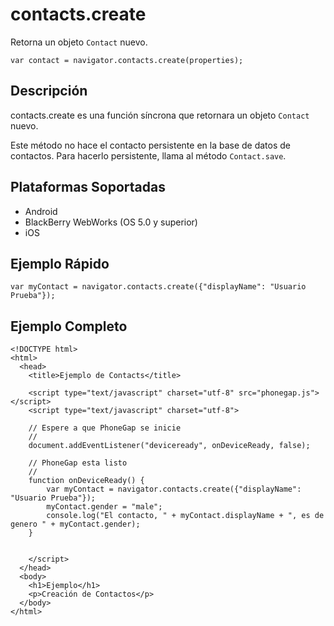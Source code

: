 contacts.create
===============

Retorna un objeto `Contact` nuevo.

    var contact = navigator.contacts.create(properties);

Descripción
-----------

contacts.create es una función síncrona que retornara un objeto `Contact` nuevo.

Este método no hace el contacto persistente en la base de datos de contactos. Para hacerlo persistente, llama al método `Contact.save`.

Plataformas Soportadas
----------------------

- Android
- BlackBerry WebWorks (OS 5.0 y superior)
- iOS

Ejemplo Rápido
-------------

    var myContact = navigator.contacts.create({"displayName": "Usuario Prueba"});

Ejemplo Completo
----------------

    <!DOCTYPE html>
    <html>
      <head>
        <title>Ejemplo de Contacts</title>

        <script type="text/javascript" charset="utf-8" src="phonegap.js"></script>
        <script type="text/javascript" charset="utf-8">

        // Espere a que PhoneGap se inicie
        //
        document.addEventListener("deviceready", onDeviceReady, false);

        // PhoneGap esta listo
        //
        function onDeviceReady() {
			var myContact = navigator.contacts.create({"displayName": "Usuario Prueba"});
			myContact.gender = "male";
			console.log("El contacto, " + myContact.displayName + ", es de genero " + myContact.gender);
        }
    

        </script>
      </head>
      <body>
        <h1>Ejemplo</h1>
        <p>Creación de Contactos</p>
      </body>
    </html>
